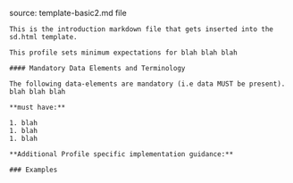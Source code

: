 source: template-basic2.md file

    This is the introduction markdown file that gets inserted into the sd.html template.

    This profile sets minimum expectations for blah blah blah

    #### Mandatory Data Elements and Terminology

    The following data-elements are mandatory (i.e data MUST be present). blah blah blah

    **must have:**

    1. blah
    1. blah
    1. blah

    **Additional Profile specific implementation guidance:**

    ### Examples
